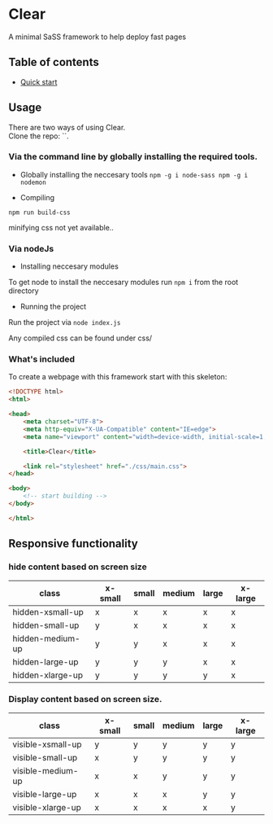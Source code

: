 # Clear

A minimal SaSS framework to help deploy fast pages

## Table of contents

- [Quick start](#quick-start)

## Usage

There are two ways of using Clear.<br>
Clone the repo: ``.

### Via the command line by globally installing the required tools.

* Globally installing the neccesary tools
`
npm -g i node-sass
npm -g i nodemon
`

* Compiling

`npm run build-css`

minifying css not yet available..<br>


### Via nodeJs

* Installing neccesary modules

To get node to install the neccesary modules run `npm i` from the root directory

* Running the project

Run the project via `node index.js`

Any compiled css can be found under css/


### What's included

To create a webpage with this framework start with this skeleton:

```HTML
<!DOCTYPE html>
<html>

<head>
    <meta charset="UTF-8">
    <meta http-equiv="X-UA-Compatible" content="IE=edge">
    <meta name="viewport" content="width=device-width, initial-scale=1, user-scalable=no">

    <title>Clear</title>

    <link rel="stylesheet" href="./css/main.css">
</head>

<body>
    <!-- start building -->
</body>

</html>
```

## Responsive functionality

### hide content based on screen size


| class            | x-small | small | medium | large | x-large |
|------------------|---------|-------|--------|-------|---------|
| hidden-xsmall-up | x       | x     | x      | x     | x       |
| hidden-small-up  | y       | x     | x      | x     | x       |
| hidden-medium-up | y       | y     | x      | x     | x       |
| hidden-large-up  | y       | y     | y      | x     | x       |
| hidden-xlarge-up | y       | y     | y      | y     | x       |

### Display content based on screen size.

| class             | x-small | small | medium | large | x-large |
|-------------------|---------|-------|--------|-------|---------|
| visible-xsmall-up | y       | y     | y      | y     | y       |
| visible-small-up  | x       | y     | y      | y     | y       |
| visible-medium-up | x       | x     | y      | y     | y       |
| visible-large-up  | x       | x     | x      | y     | y       |
| visible-xlarge-up | x       | x     | x      | x     | y       |
